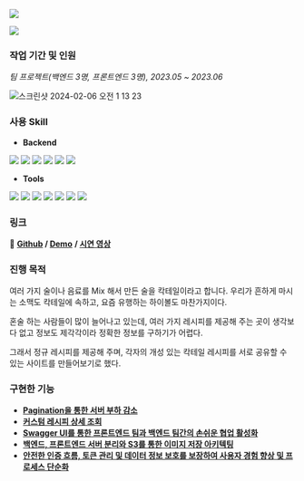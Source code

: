 ![](https://github.com/Heo-y-y/development-blog/assets/112863029/e555fdbd-5735-4adf-9fe0-93f52b657c74)


![](https://github.com/Heo-y-y/development-blog/assets/112863029/a597076e-53a8-4535-a094-af1d2849a180)


### 작업 기간 및 인원
*팀 프로젝트(백엔드 3명, 프론트엔드 3명), 2023.05 ~ 2023.06*

![스크린샷 2024-02-06 오전 1 13 23](https://github.com/Heo-y-y/development-blog/assets/112863029/1d8be860-e378-4ef5-8951-09fa14e0a0a0)


### 사용 Skill

- **Backend**

![](https://img.shields.io/badge/SpringBoot-6DB33F.svg?&style=for-the-badge&logo=SpringBoot&logoColor=white)
<img src="https://img.shields.io/badge/Java11-007396?style=for-the-badge&logo=Conda-Forge&logoColor=white">
![](https://img.shields.io/badge/MySQL-4479A1.svg?&style=for-the-badge&logo=MySQL&logoColor=white)
![](https://img.shields.io/badge/SpringSecurity-6DB33F.svg?&style=for-the-badge&logo=SpringSecurity&logoColor=white)
![](https://img.shields.io/badge/AmazonS3-569A31.svg?&style=for-the-badge&logo=amazons3&logoColor=white)
<img src="https://img.shields.io/badge/jsonwebtokens-000000?style=for-the-badge&logo=jsonwebtokens&logoColor=white">

- **Tools**

![](https://img.shields.io/badge/GitHub-181717.svg?&style=for-the-badge&logo=github&logoColor=white)
![](https://img.shields.io/badge/git-F05032?style=for-the-badge&logo=git&logoColor=white)
![](https://img.shields.io/badge/intellij-000000.svg?&style=for-the-badge&logo=intellijidea&logoColor=white)
![](https://img.shields.io/badge/Swagger-85EA2D.svg?&style=for-the-badge&logo=swagger&logoColor=black)
![](https://img.shields.io/badge/Postman-ff6c37.svg?&style=for-the-badge&logo=Postman&logoColor=white)
![](https://img.shields.io/badge/discord-5865F2?style=for-the-badge&-logo=discord&logoColor=white)
![](https://img.shields.io/badge/notion-000000?style=for-the-badge&logo=notion&logoColor=white)

### 링크
📎 **[Github](https://github.com/Heo-y-y/cocktail_project) / [Demo](http://resevilleage-bukit.s3-website.ap-northeast-2.amazonaws.com)** **/ [시연 영상](https://youtu.be/hv4089oai4o)**

### 진행 목적
여러 가지 술이나 음료를 Mix 해서 만든 술을 칵테일이라고 합니다. 우리가 흔하게 마시는 소맥도 칵테일에 속하고, 요즘 유행하는 하이볼도 마찬가지이다.

혼술 하는 사람들이 많이 늘어나고 있는데, 여러 가지 레시피를 제공해 주는 곳이 생각보다 없고 정보도 제각각이라 정확한 정보를 구하기가 어렵다.

그래서 정규 레시피를 제공해 주며, 각자의 개성 있는 칵테일 레시피를 서로 공유할 수 있는 사이트를 만들어보기로 했다.

### 구현한 기능
- **[Pagination을 통한 서버 부하 감소](정규레시피.md)**
- **[커스텀 레시피 상세 조회](커스텀레시피.md)**
- **[Swagger UI를 통한 프론트엔드 팀과 백엔드 팀간의 손쉬운 협업 활성화](Swagger.md)**
- **[백엔드, 프론트엔드 서버 분리와 S3를 통한 이미지 저장 아키텍팅](S3.md)**
- **[안전한 인증 흐름, 토큰 관리 및 데이터 정보 보호를 보장하여 사용자 경험 향상 및 프로세스 단순화](인증흐름.md)**

